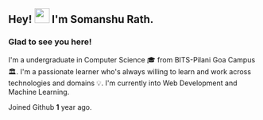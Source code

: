 ## Hey! <img src="https://raw.githubusercontent.com/MartinHeinz/MartinHeinz/master/wave.gif" width="30px"> I'm Somanshu Rath.
### Glad to see you here!
I'm a undergraduate in Computer Science 🎓 from BITS-Pilani Goa Campus 🏛. I'm a passionate learner who's always willing to learn and work across technologies and domains 💡. I'm currently into Web Development and Machine Learning.

Joined Github **1** year ago.
<!--
**somanshurath/somanshurath** is a ✨ _special_ ✨ repository because its `README.md` (this file) appears on your GitHub profile.

Here are some ideas to get you started:

- 🔭 I’m currently working on ...
- 🌱 I’m currently learning ...
- 👯 I’m looking to collaborate on ...
- 🤔 I’m looking for help with ...
- 💬 Ask me about ...
- 📫 How to reach me: ...
- 😄 Pronouns: ...
- ⚡ Fun fact: ...
-->
